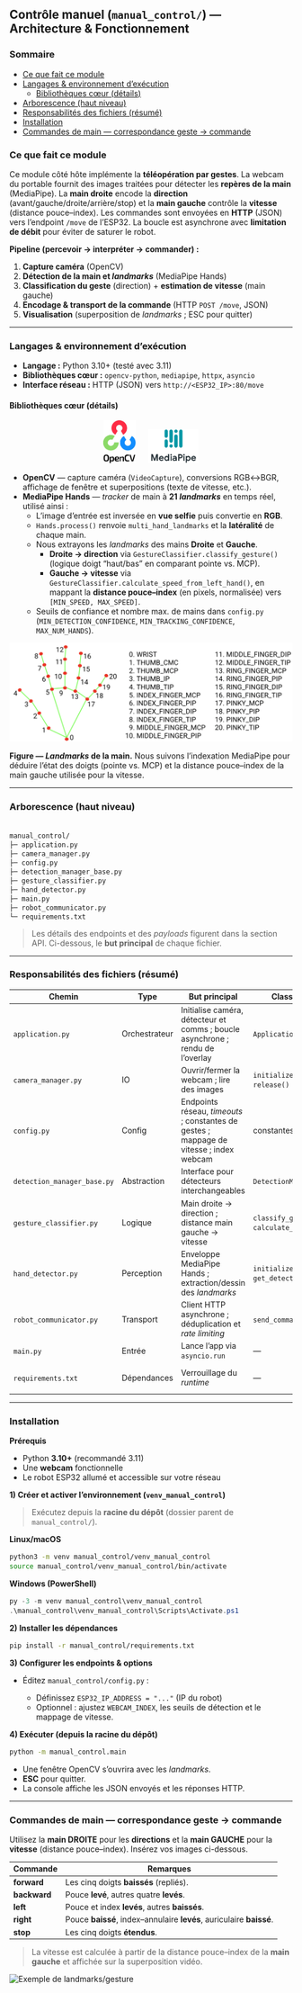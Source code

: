 ## Contrôle manuel (`manual_control/`) — Architecture & Fonctionnement

### Sommaire
- [Ce que fait ce module](#ce-que-fait-ce-module)
- [Langages & environnement d’exécution](#langages--environnement-dexécution)
  - [Bibliothèques cœur (détails)](#bibliothèques-cœur-détails)
- [Arborescence (haut niveau)](#arborescence-haut-niveau)
- [Responsabilités des fichiers (résumé)](#responsabilités-des-fichiers-résumé)
- [Installation](#installation)
- [Commandes de main — correspondance geste → commande](#commandes-de-main--correspondance-geste--commande)

### Ce que fait ce module
Ce module côté hôte implémente la **téléopération par gestes**. La webcam du portable fournit des images traitées pour détecter les **repères de la main** (MediaPipe). La **main droite** encode la **direction** (avant/gauche/droite/arrière/stop) et la **main gauche** contrôle la **vitesse** (distance pouce–index). Les commandes sont envoyées en **HTTP** (JSON) vers l’endpoint `/move` de l’ESP32. La boucle est asynchrone avec **limitation de débit** pour éviter de saturer le robot.

**Pipeline (percevoir → interpréter → commander) :**
1. **Capture caméra** (OpenCV)  
2. **Détection de la main et *landmarks*** (MediaPipe Hands)  
3. **Classification du geste** (direction) + **estimation de vitesse** (main gauche)  
4. **Encodage & transport de la commande** (HTTP `POST /move`, JSON)  
5. **Visualisation** (superposition de *landmarks* ; ESC pour quitter)

---

### Langages & environnement d’exécution
- **Langage :** Python 3.10+ (testé avec 3.11)
- **Bibliothèques cœur :** `opencv-python`, `mediapipe`, `httpx`, `asyncio`
- **Interface réseau :** HTTP (JSON) vers `http://<ESP32_IP>:80/move`

#### Bibliothèques cœur (détails)

<p align="center">
  <!-- Espace pour les logos -->
  <img src="../src/vendor/opencv_logo.jpg" alt="OpenCV logo" height="76" style="margin-right:18px;" />
  <img src="../src/vendor/mediapipe_logo.jpg" alt="MediaPipe logo" height="60" />
</p>

- **OpenCV** — capture caméra (`VideoCapture`), conversions RGB↔BGR, affichage de fenêtre et superpositions (texte de vitesse, etc.).
- **MediaPipe Hands** — *tracker* de main à **21 *landmarks*** en temps réel, utilisé ainsi :
  - L’image d’entrée est inversée en **vue selfie** puis convertie en **RGB**.
  - `Hands.process()` renvoie `multi_hand_landmarks` et la **latéralité** de chaque main.
  - Nous extrayons les *landmarks* des mains **Droite** et **Gauche**.  
    - **Droite → direction** via `GestureClassifier.classify_gesture()` (logique doigt “haut/bas” en comparant pointe vs. MCP).  
    - **Gauche → vitesse** via `GestureClassifier.calculate_speed_from_left_hand()`, en mappant la **distance pouce–index** (en pixels, normalisée) vers `[MIN_SPEED, MAX_SPEED]`.
  - Seuils de confiance et nombre max. de mains dans `config.py` (`MIN_DETECTION_CONFIDENCE`, `MIN_TRACKING_CONFIDENCE`, `MAX_NUM_HANDS`).

<p align="center">
  <!-- Guide des landmarks de la main -->
  <img src="../src/vendor/hand-landmarks.png" alt="Guide des landmarks de la main (21 points)" />
</p>

**Figure — *Landmarks* de la main.** Nous suivons l’indexation MediaPipe pour déduire l’état des doigts (pointe vs. MCP) et la distance pouce–index de la main gauche utilisée pour la vitesse.

---

### Arborescence (haut niveau)
````

manual_control/
├─ application.py
├─ camera_manager.py
├─ config.py
├─ detection_manager_base.py
├─ gesture_classifier.py
├─ hand_detector.py
├─ main.py
├─ robot_communicator.py
└─ requirements.txt

````

> Les détails des endpoints et des *payloads* figurent dans la section API. Ci-dessous, le **but principal** de chaque fichier.

---

### Responsabilités des fichiers (résumé)

| Chemin | Type | But principal | Classes / fonctions clés | Remarques |
|---|---|---|---|---|
| `application.py` | Orchestrateur | Initialise caméra, détecteur et comms ; boucle asynchrone ; rendu de l’overlay | `Application`, `start_application()` | Colle centrale du module. |
| `camera_manager.py` | IO | Ouvrir/fermer la webcam ; lire des images | `initialize()`, `get_frame()`, `release()` | OpenCV `VideoCapture`. |
| `config.py` | Config | Endpoints réseau, *timeouts* ; constantes de gestes ; mappage de vitesse ; index webcam | constantes | **Définir `ESP32_IP_ADDRESS` ici.** |
| `detection_manager_base.py` | Abstraction | Interface pour détecteurs interchangeables | `DetectionManager` (ABC) | Favorise l’extensibilité. |
| `gesture_classifier.py` | Logique | Main droite → direction ; distance main gauche → vitesse | `classify_gesture()`, `calculate_speed_from_left_hand()` | Seuils dans `config.py`. |
| `hand_detector.py` | Perception | Enveloppe MediaPipe Hands ; extraction/dessin des *landmarks* | `initialize()`, `process_frame()`, `get_detection_data()` | Vue selfie activée. |
| `robot_communicator.py` | Transport | Client HTTP asynchrone ; déduplication et *rate limiting* | `send_command()` | Envoie JSON à `/move`. |
| `main.py` | Entrée | Lance l’app via `asyncio.run` | — | Exécuter `python -m manual_control.main`. |
| `requirements.txt` | Dépendances | Verrouillage du *runtime* | — | `opencv-python`, `mediapipe`, `httpx`, `asyncio`. |

---

### Installation

**Prérequis**
- Python **3.10+** (recommandé 3.11)
- Une **webcam** fonctionnelle
- Le robot ESP32 allumé et accessible sur votre réseau

**1) Créer et activer l’environnement (`venv_manual_control`)**

> Exécutez depuis la **racine du dépôt** (dossier parent de `manual_control/`).

**Linux/macOS**
````bash
python3 -m venv manual_control/venv_manual_control
source manual_control/venv_manual_control/bin/activate
````

**Windows (PowerShell)**

````powershell
py -3 -m venv manual_control\venv_manual_control
.\manual_control\venv_manual_control\Scripts\Activate.ps1
````

**2) Installer les dépendances**

````bash
pip install -r manual_control/requirements.txt
````

**3) Configurer les endpoints & options**

* Éditez `manual_control/config.py` :

  * Définissez `ESP32_IP_ADDRESS = "..."` (IP du robot)
  * Optionnel : ajustez `WEBCAM_INDEX`, les seuils de détection et le mappage de vitesse.

**4) Exécuter (depuis la racine du dépôt)**

````bash
python -m manual_control.main
````

* Une fenêtre OpenCV s’ouvrira avec les *landmarks*.
* **ESC** pour quitter.
* La console affiche les JSON envoyés et les réponses HTTP.

---

### Commandes de main — correspondance geste → commande

Utilisez la **main DROITE** pour les **directions** et la **main GAUCHE** pour la **vitesse** (distance pouce–index). Insérez vos images ci-dessous.

| Commande     | Remarques                                                            |
| ------------ | -------------------------------------------------------------------- |
| **forward**  | Les cinq doigts **baissés** (repliés).                               |
| **backward** | Pouce **levé**, autres quatre **levés**.                             |
| **left**     | Pouce et index **levés**, autres **baissés**.                        |
| **right**    | Pouce **baissé**, index–annulaire **levés**, auriculaire **baissé**. |
| **stop**     | Les cinq doigts **étendus**.                                         |

> La vitesse est calculée à partir de la distance pouce–index de la **main gauche** et affichée sur la superposition vidéo.

<img src="../src/picture3.png" alt="Exemple de landmarks/gesture" />